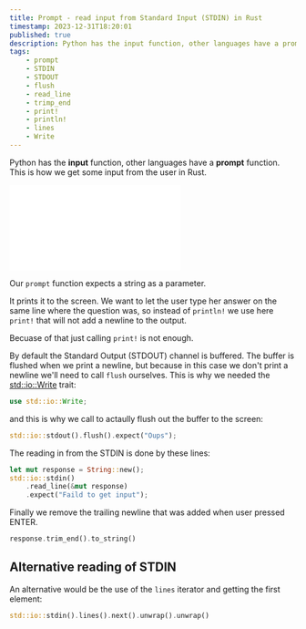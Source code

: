 ```yaml
---
title: Prompt - read input from Standard Input (STDIN) in Rust
timestamp: 2023-12-31T18:20:01
published: true
description: Python has the input function, other languages have a prompt function. This is how we get some input from the user in Rust.
tags:
    - prompt
    - STDIN
    - STDOUT
    - flush
    - read_line
    - trimp_end
    - print!
    - println!
    - lines
    - Write
---
```


Python has the **input** function, other languages have a **prompt** function. This is how we get some input from the user in Rust.

![](examples/prompt/src/main.rs)

Our `prompt` function expects a string as a parameter.

It prints it to the screen. We want to let the user type her answer on the same line where the question was, so instead of `println!`
we use here `print!` that will not add a newline to the output.

Becuase of that just calling `print!` is not enough.

By default the Standard Output (STDOUT) channel is buffered. The buffer is flushed when we print a newline, but because in this case we don't print a newline
we'll need to call `flush` ourselves. This is why we needed the [std::io::Write](https://doc.rust-lang.org/std/io/trait.Write.html) trait:

```rust
use std::io::Write;
```

and this is why we call to actaully flush out the buffer to the screen:

```rust
std::io::stdout().flush().expect("Oups");
```


The reading in from the STDIN is done by these lines:

```rust
let mut response = String::new();
std::io::stdin()
    .read_line(&mut response)
    .expect("Faild to get input");
```

Finally we remove the trailing newline that was added when user pressed ENTER.

```rust
response.trim_end().to_string()
```

## Alternative reading of STDIN

An alternative would be the use of the `lines` iterator and getting the first element:


```rust
std::io::stdin().lines().next().unwrap().unwrap()
```

